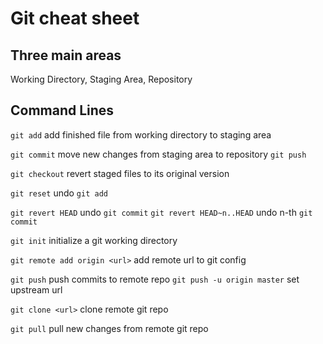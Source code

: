 # Git cheat sheet
## Three main areas
Working Directory, Staging Area, Repository

## Command Lines
`git add`
add finished file from working directory to staging area

`git commit`
move new changes from staging area to repository
`git push`

`git checkout`
revert staged files to its original version

`git reset`
undo `git add`

`git revert HEAD`
undo `git commit`
`git revert HEAD~n..HEAD`
undo n-th `git commit`

`git init`
initialize a git working directory

`git remote add origin <url>`
add remote url to git config

`git push`
push commits to remote repo
`git push -u origin master`
set upstream url

`git clone <url>`
clone remote git repo

`git pull`
pull new changes from remote git repo
